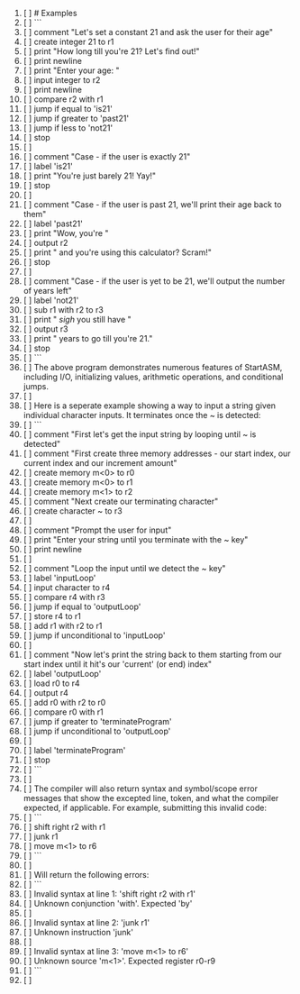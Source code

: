 1. [ ] # Examples
2. [ ] ```
3. [ ] comment "Let's set a constant 21 and ask the user for their age"
4. [ ] create integer 21 to r1
5. [ ] print "How long till you're 21? Let's find out!"
6. [ ] print newline
7. [ ] print "Enter your age: "
8. [ ] input integer to r2
9. [ ] print newline
10. [ ] compare r2 with r1
11. [ ] jump if equal to 'is21'
12. [ ] jump if greater to 'past21'
13. [ ] jump if less to 'not21'
14. [ ] stop
15. [ ] 
16. [ ] comment "Case - if the user is exactly 21"
17. [ ] label 'is21'
18. [ ] print "You're just barely 21! Yay!"
19. [ ] stop
20. [ ] 
21. [ ] comment "Case - if the user is past 21, we'll print their age back to them"
22. [ ] label 'past21'
23. [ ] print "Wow, you're "
24. [ ] output r2
25. [ ] print " and you're using this calculator? Scram!"
26. [ ] stop
27. [ ] 
28. [ ] comment "Case - if the user is yet to be 21, we'll output the number of years left"
29. [ ] label 'not21'
30. [ ] sub r1 with r2 to r3
31. [ ] print " *sigh* you still have "
32. [ ] output r3
33. [ ] print " years to go till you're 21."
34. [ ] stop
35. [ ] ```
36. [ ] The above program demonstrates numerous features of StartASM, including I/O, initializing values, arithmetic operations, and conditional jumps.
37. [ ] 
38. [ ] Here is a seperate example showing a way to input a string given individual character inputs. It terminates once the ~ is detected:
39. [ ] ```
40. [ ] comment "First let's get the input string by looping until ~ is detected"
41. [ ] comment "First create three memory addresses - our start index, our current index and our increment amount"
42. [ ] create memory m<0> to r0
43. [ ] create memory m<0> to r1
44. [ ] create memory m<1> to r2
45. [ ] comment "Next create our terminating character"
46. [ ] create character ~ to r3
47. [ ] 
48. [ ] comment "Prompt the user for input"
49. [ ] print "Enter your string until you terminate with the ~ key"
50. [ ] print newline
51. [ ] 
52. [ ] comment "Loop the input until we detect the ~ key"
53. [ ] label 'inputLoop'
54. [ ] input character to r4
55. [ ] compare r4 with r3
56. [ ] jump if equal to 'outputLoop'
57. [ ] store r4 to r1
58. [ ] add r1 with r2 to r1
59. [ ] jump if unconditional to 'inputLoop'
60. [ ] 
61. [ ] comment "Now let's print the string back to them starting from our start index until it hit's our 'current' (or end) index"
62. [ ] label 'outputLoop'
63. [ ] load r0 to r4
64. [ ] output r4
65. [ ] add r0 with r2 to r0
66. [ ] compare r0 with r1
67. [ ] jump if greater to 'terminateProgram'
68. [ ] jump if unconditional to 'outputLoop'
69. [ ] 
70. [ ] label 'terminateProgram'
71. [ ] stop
72. [ ] ```
73. [ ] 
74. [ ] The compiler will also return syntax and symbol/scope error messages that show the excepted line, token, and what the compiler expected, if applicable. For example, submitting this invalid code:
75. [ ] ``` 
76. [ ] shift right r2 with r1
77. [ ] junk r1
78. [ ] move m<1> to r6
79. [ ] ```
80. [ ] 
81. [ ] Will return the following errors:
82. [ ] ```
83. [ ] Invalid syntax at line 1: 'shift right r2 with r1'
84. [ ] Unknown conjunction 'with'. Expected 'by'
85. [ ] 
86. [ ] Invalid syntax at line 2: 'junk r1'
87. [ ] Unknown instruction 'junk'
88. [ ] 
89. [ ] Invalid syntax at line 3: 'move m<1> to r6'
90. [ ] Unknown source 'm<1>'. Expected register r0-r9
91. [ ] ```
92. [ ] 